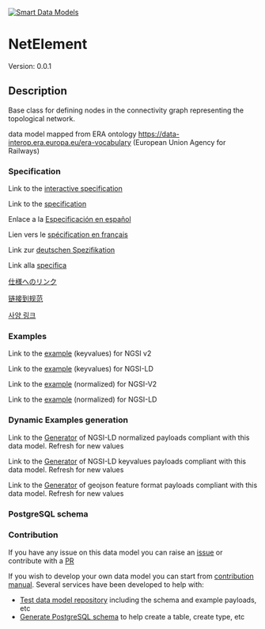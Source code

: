 [![Smart Data Models](https://smartdatamodels.org/wp-content/uploads/2022/01/SmartDataModels_logo.png "Logo")](https://smartdatamodels.org)
# NetElement
Version: 0.0.1

## Description 

Base class for defining nodes in the connectivity graph representing the topological network.

data model mapped from ERA ontology https://data-interop.era.europa.eu/era-vocabulary (European Union Agency for Railways)
### Specification

Link to the [interactive specification](https://swagger.lab.fiware.org/?url=https://smart-data-models.github.io/dataModel.ERA/NetElement/swagger.yaml)

Link to the [specification](https://github.com/smart-data-models/dataModel.ERA/blob/master/NetElement/doc/spec.md)

Enlace a la [Especificación en español](https://github.com/smart-data-models/dataModel.ERA/blob/master/NetElement/doc/spec_ES.md)

Lien vers le [spécification en français](https://github.com/smart-data-models/dataModel.ERA/blob/master/NetElement/doc/spec_FR.md)

Link zur [deutschen Spezifikation](https://github.com/smart-data-models/dataModel.ERA/blob/master/NetElement/doc/spec_DE.md)

Link alla [specifica](https://github.com/smart-data-models/dataModel.ERA/blob/master/NetElement/doc/spec_IT.md)

[仕様へのリンク](https://github.com/smart-data-models/dataModel.ERA/blob/master/NetElement/doc/spec_JA.md)

[链接到规范](https://github.com/smart-data-models/dataModel.ERA/blob/master/NetElement/doc/spec_ZH.md)

[사양 링크](https://github.com/smart-data-models/dataModel.ERA/blob/master/NetElement/doc/spec_KO.md)
### Examples

Link to the [example](https://smart-data-models.github.io/dataModel.ERA/NetElement/examples/example.json) (keyvalues) for NGSI v2

Link to the [example](https://smart-data-models.github.io/dataModel.ERA/NetElement/examples/example.jsonld) (keyvalues) for NGSI-LD

Link to the [example](https://smart-data-models.github.io/dataModel.ERA/NetElement/examples/example-normalized.json) (normalized) for NGSI-V2

Link to the [example](https://smart-data-models.github.io/dataModel.ERA/NetElement/examples/example-normalized.jsonld) (normalized) for NGSI-LD
### Dynamic Examples generation

Link to the [Generator](https://smartdatamodels.org/extra/ngsi-ld_generator.php?schemaUrl=https://raw.githubusercontent.com/smart-data-models/dataModel.ERA/master/NetElement/schema.json&email=info@smartdatamodels.org) of NGSI-LD normalized payloads compliant with this data model. Refresh for new values

Link to the [Generator](https://smartdatamodels.org/extra/ngsi-ld_generator_keyvalues.php?schemaUrl=https://raw.githubusercontent.com/smart-data-models/dataModel.ERA/master/NetElement/schema.json&email=info@smartdatamodels.org) of NGSI-LD keyvalues payloads compliant with this data model. Refresh for new values

Link to the [Generator](https://smartdatamodels.org/extra/geojson_features_generator.php?schemaUrl=https://raw.githubusercontent.com/smart-data-models/dataModel.ERA/master/NetElement/schema.json&email=info@smartdatamodels.org) of geojson feature format payloads compliant with this data model. Refresh for new values
### PostgreSQL schema
### Contribution

 If you have any issue on this data model you can raise an [issue](https://github.com/smart-data-models/dataModel.ERA/issues)  or contribute with a [PR](https://github.com/smart-data-models/dataModel.ERA/pulls)

 If you wish to develop your own data model you can start from [contribution manual](https://bit.ly/contribution_manual). Several services have been developed to help with: 
 - [Test data model repository](https://smartdatamodels.org/index.php/data-models-contribution-api/) including the schema and example payloads, etc
 - [Generate PostgreSQL schema](https://smartdatamodels.org/index.php/sql-service/) to help create a table, create type, etc